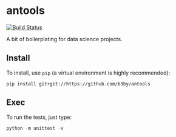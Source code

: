 # antools

[![Build Status](https://travis-ci.org/b3by/antools.svg?branch=master)](https://travis-ci.org/b3by/antools)

A bit of boilerplating for data science projects.

## Install
To install, use `pip` (a virtual environment is highly recommended):

```
pip install git+git://https://github.com/b3by/antools
```

## Exec
To run the tests, just type:

```python
python -m unittest -v
```
